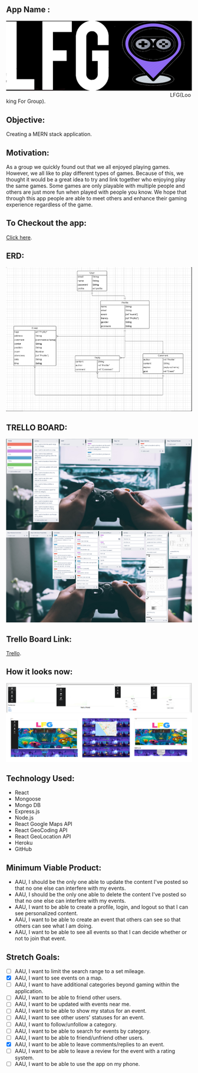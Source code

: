 ## App Name :
<img src ='public/readmeimg/lfg_web.png'>
‎‎                                                                                                                 LFG(Looking For Group).

##  Objective:
Creating a MERN stack application.
## Motivation:
As a group we quickly found out that we all enjoyed playing games.  However, we all like to play different types of games.  Because of this, we thought it would be a great idea to try and link together who enjoying play the same games.  Some games are only playable with multiple people and others are just more fun when played with people you know.  We hope that through this app people are able to meet others and enhance their gaming experience regardless of the game.

## To Checkout the app:
[Click here](https://lfg-project.herokuapp.com/).

## ERD:
<img src='public/readmeimg/ERD.png'>

## TRELLO BOARD:

<img src ='public/readmeimg/trello1.png'>
<img src ='public/readmeimg/trello2.png'>

## Trello Board Link:
[Trello](https://trello.com/b/Q86Qd1Nj/lfg).

## How it looks now:
<img src='public/readmeimg/webapp.png'>
<img src='public/readmeimg/lfg.png'>

## Technology Used:
- React  
- Mongoose
- Mongo DB
- Express.js
- Node.js
- React Google Maps API
- React GeoCoding API
- React GeoLocation API
- Heroku
- GitHub

## Minimum Viable Product:

- AAU, I should be the only one able to update the content I've posted so that no one else can interfere with my events.
- AAU, I should be the only one able to delete the content I've posted so that no one else can interfere with my events.
- AAU, I want to be able to create a profile, login, and logout so that I can see personalized content.
- AAU, I want to be able to create an event that others can see so that others can see what I am doing.
- AAU, I want to be able to see all events so that I can decide whether or not to join that event.

## Stretch Goals:

- [ ] AAU, I want to limit the search range to a set mileage.
- [x] AAU, I want to see events on a map.
- [ ] AAU, I want to have additional categories beyond gaming within the application.
- [ ] AAU, I want to be able to friend other users.
- [ ] AAU, I want to be updated with events near me.
- [ ] AAU, I want to be able to show my status for an event.
- [ ] AAU, I want to see other users' statuses for an event.
- [ ] AAU, I want to follow/unfollow a category.
- [ ] AAU, I want to be able to search for events by category.
- [ ] AAU, I want to be able to friend/unfriend other users.
- [x] AAU, I want to be able to leave comments/replies to an event.
- [ ] AAU, I want to be able to leave a review for the event with a rating system.
- [ ] AAU, I want to be able to use the app on my phone.
